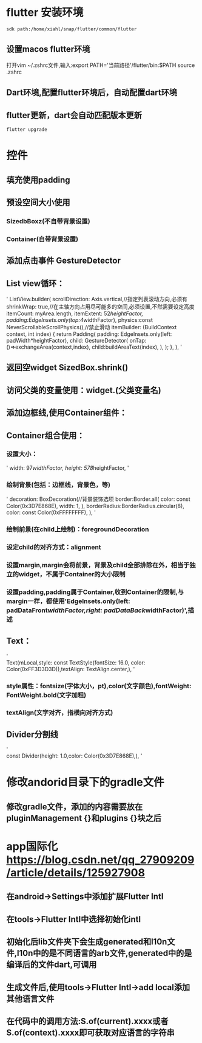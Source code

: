 # flutter 安装环境
	sdk path:/home/xiahl/snap/flutter/common/flutter
## 设置macos flutter环境
打开vim ~/.zshrc文件,输入:export PATH='当前路径'/flutter/bin:$PATH
source .zshrc
## Dart环境,配置flutter环境后，自动配置dart环境
## flutter更新，dart会自动匹配版本更新
	flutter upgrade   
# 控件
## 填充使用padding
## 预设空间大小使用
### SizedbBoxz(不自带背景设置)
### Container(自带背景设置)
## 添加点击事件 GestureDetector
## List view循环：
'
        ListView.builder(
          scrollDirection: Axis.vertical,//指定列表滚动方向,必须有
          shrinkWrap: true,//在主轴方向占用尽可能多的空间,必须设置,不然需要设定高度
          itemCount: myArea.length,
          itemExtent: 52*heightFactor,
          padding:EdgeInsets.only(top:4*widthFactor),
          physics:const NeverScrollableScrollPhysics(),//禁止滑动
          itemBuilder: (BuildContext context, int index) {
            return Padding(
              padding: EdgeInsets.only(left: padWidth*heightFactor),
              child: GestureDetector(
                onTap:()=>exchangeArea(context,index),
                child:buildAreaText(index),
              ),
            );
          },
        ),
      '  
## 返回空widget SizedBox.shrink()
## 访问父类的变量使用：widget.(父类变量名)
## 添加边框线,使用Container组件：  

## Container组合使用：
### 设置大小：
'
	width: 97*widthFactor,
        height: 578*heightFactor,
'
### 绘制背景(包括：边框线，背景色，等)
'
decoration: BoxDecoration(//背景装饰选项
	border:Border.all(
	  color: const Color(0x3D7E868E),
	  width: 1,
	),
	borderRadius:BorderRadius.circular(8),
	color: const Color(0xFFFFFFFF),
	),
'
### 绘制前景(在child上绘制)：foregroundDecoration
### 设定child的对齐方式：alignment
### 设置margin,margin会将前景，背景及child全部排除在外，相当于独立的widget，不属于Container的大小限制
### 设置padding,padding属于Container,收到Container的限制,与margin一样，都使用'EdgeInsets.only(left: padDataFront*widthFactor,right: padDataBack*widthFactor)',描述
## Text：
'  
Text(mLocal,style: const TextStyle(fontSize: 16.0, color: Color(0xFF3D3D3D)),textAlign: TextAlign.center,),
'
### style属性：fontsize(字体大小，pt),color(文字颜色),fontWeight: FontWeight.bold(文字加粗)
### textAlign(文字对齐，指横向对齐方式)
## Divider分割线
'  
const Divider(height: 1.0,color: Color(0x3D7E868E),),
'
# 修改andorid目录下的gradle文件
## 修改gradle文件，添加的内容需要放在pluginManagement {}和plugins {}块之后
# app国际化 https://blog.csdn.net/qq_27909209/article/details/125927908
## 在android->Settings中添加扩展Flutter Intl
## 在tools->Flutter Intl中选择初始化intl
## 初始化后lib文件夹下会生成generated和l10n文件,l10n中的是不同语言的arb文件,generated中的是编译后的文件dart,可调用
## 生成文件后,使用tools->Flutter Intl->add local添加其他语言文件
## 在代码中的调用方法:S.of(current).xxxx或者S.of(context).xxxx即可获取对应语言的字符串
